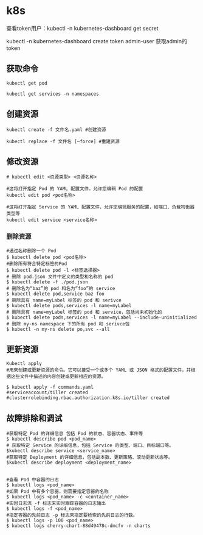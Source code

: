 # k8s



查看token用户：kubectl -n kubernetes-dashboard get secret



kubectl -n kubernetes-dashboard create token admin-user 获取admin的token

## 获取命令

```shell
kubectl get pod

kubectl get services -n namespaces
```

## 创建资源

```shell
kubectl create -f 文件名.yaml #创建资源

kubectl replace -f 文件名 [–force] #重建资源
```

## 修改资源

```shell
# kubectl edit <资源类型> <资源名称>

#这将打开指定 Pod 的 YAML 配置文件，允许您编辑 Pod 的配置
kubectl edit pod <pod名称>

#这将打开指定 Service 的 YAML 配置文件，允许您编辑服务的配置，如端口、负载均衡器类型等
kubectl edit service <service名称>
```

### 删除资源

```shell
#通过名称删除一个 Pod
$ kubectl delete pod <pod名称>
#删除所有符合特定标签的Pod
$ kubectl delete pod -l <标签选择器>
# 删除 pod.json 文件中定义的类型和名称的 pod
$ kubectl delete -f ./pod.json        
# 删除名为“baz”的 pod 和名为“foo”的 service
$ kubectl delete pod,service baz foo      
# 删除具有 name=myLabel 标签的 pod 和 serivce
$ kubectl delete pods,services -l name=myLabel       
# 删除具有 name=myLabel 标签的 pod 和 service，包括尚未初始化的
$ kubectl delete pods,services -l name=myLabel --include-uninitialized   
# 删除 my-ns namespace 下的所有 pod 和 serivce包
$ kubectl -n my-ns delete po,svc --all
```

## 更新资源

```shell
Kubectl apply
#用来创建或更新资源的命令。它可以接受一个或多个 YAML 或 JSON 格式的配置文件，并根据这些文件中描述的内容创建或更新相应的资源。

$ kubectl apply -f commands.yaml
#serviceaccount/tiller created
#clusterrolebinding.rbac.authorization.k8s.io/tiller created
```

## 故障排除和调试

```shell
#获取特定 Pod 的详细信息 包括 Pod 的状态、容器状态、事件等
$ kubectl describe pod <pod_name>
# 获取特定 Service 的详细信息，包括 Service 的类型、端口、目标端口等。
$kubectl describe service <service_name>
#获取特定 Deployment 的详细信息，包括副本数、更新策略、滚动更新状态等。
$kubectl describe deployment <deployment_name>


#查看 Pod 中容器的日志
$ kubectl logs <pod_name>
#如果 Pod 中有多个容器，则需要指定容器的名称
$ kubectl logs <pod_name> -c <container_name>
#实时日志流 -f 标志来实时跟踪容器的日志输出
$ kubectl logs -f <pod_name>
#指定容器的先前日志 -p 标志来指定要检索的先前日志的行数。
$ kubectl logs -p 100 <pod_name>
$ kubectl logs cherry-chart-88d49478c-dmcfv -n charts

```

















